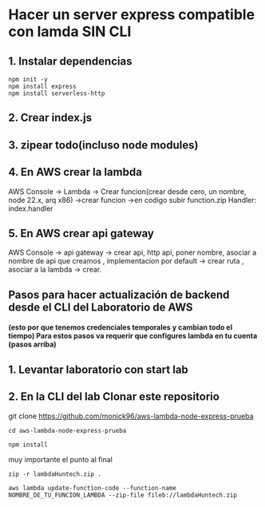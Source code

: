 # Hacer un server express compatible con lamda SIN CLI
 ## 1. Instalar dependencias
```
npm init -y
npm install express 
npm install serverless-http
```
## 2. Crear index.js

## 3. zipear todo(incluso node modules)

## 4. En AWS crear la lambda
AWS Console → Lambda → Crear funcion(crear desde cero, un nombre, node 22.x, arq x86) →crear funcion →en codigo subir function.zip
Handler: index.handler

## 5. En AWS crear api gateway
AWS Console → api gateway → crear api, http api, poner nombre, asociar a nombre de api que creamos , implementacion por default → crear ruta , asociar  a la lambda → crear.
##
## Pasos para hacer actualización de backend desde el CLI del Laboratorio de AWS
#### (esto por que tenemos credenciales temporales y cambian todo el tiempo) Para estos pasos va requerir que configures lambda en tu cuenta (pasos arriba)
## 1. Levantar laboratorio con start lab
## 2. En la CLI del lab Clonar este repositorio

git clone https://github.com/monick96/aws-lambda-node-express-prueba

```
cd aws-lambda-node-express-prueba
```
```
npm install
```
muy importante el punto al final
```
zip -r lambdaHuntech.zip .
```
```
aws lambda update-function-code --function-name NOMBRE_DE_TU_FUNCION_LAMBDA --zip-file fileb://lambdaHuntech.zip
```